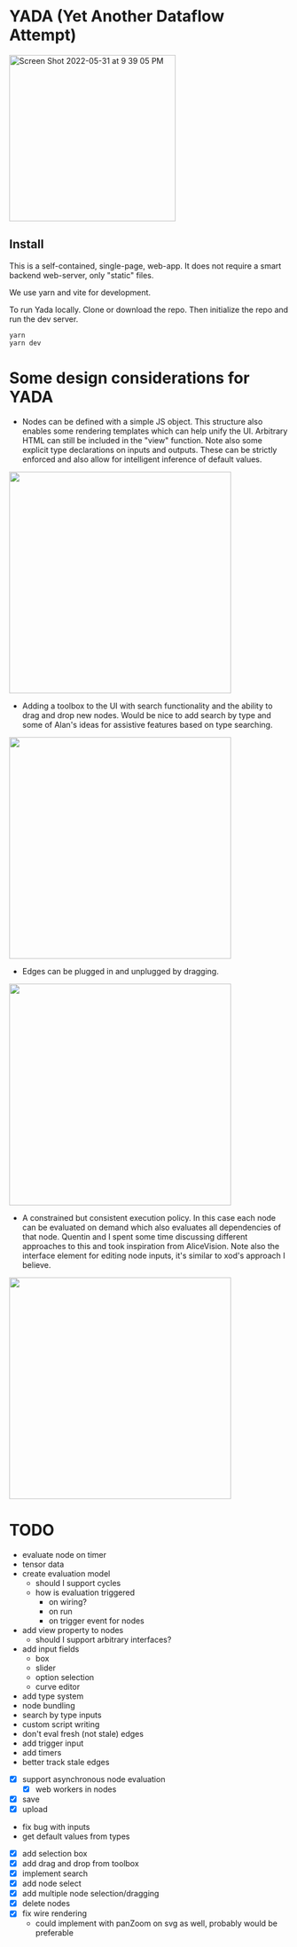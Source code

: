 # YADA (Yet Another Dataflow Attempt)

<img width="300" alt="Screen Shot 2022-05-31 at 9 39 05 PM" src="https://user-images.githubusercontent.com/27078897/171679946-9c6dbce3-871a-41c7-8ec7-2b8d6825be00.gif">


## Install

This is a self-contained, single-page, web-app. It does not require a smart backend web-server, only "static" files.

We use yarn and vite for development.

To run Yada locally. Clone or download the repo. Then initialize the repo and run the dev server.

```
yarn
yarn dev
```

# Some design considerations for YADA

- Nodes can be defined with a simple JS object. This structure also enables some rendering templates which can help unify the UI. Arbitrary HTML can still be included in the "view" function. Note also some explicit type declarations on inputs and outputs. These can be strictly enforced and also allow for intelligent inference of default values.

 <img width="400" src="https://user-images.githubusercontent.com/27078897/171680102-47d1826a-7f33-4d87-b135-02ea99579fb4.png">
 
- Adding a toolbox to the UI with search functionality and the ability to drag and drop new nodes. Would be nice to add search by type and some of Alan's ideas for assistive features based on type searching.

 <img width="400" src="https://user-images.githubusercontent.com/27078897/171680150-d48b0c01-0c6a-48b8-9bf2-80a744f27f9a.gif">

- Edges can be plugged in and unplugged by dragging.

 <img width="400" src="https://user-images.githubusercontent.com/27078897/171680171-1ed04bad-cca4-485d-a81b-a4180beaefe2.gif">

- A constrained but consistent execution policy. In this case each node can be evaluated on demand which also evaluates all dependencies of that node. Quentin and I spent some time discussing different approaches to this and took inspiration from AliceVision. Note also the interface element for editing node inputs, it's similar to xod's approach I believe.

 <img width="400" src="https://user-images.githubusercontent.com/27078897/171680225-5ad19a69-e0aa-4b2a-b54f-16407e959b6f.gif">


# TODO

- evaluate node on timer
- tensor data
- create evaluation model
  - should I support cycles
  - how is evaluation triggered
    - on wiring?
    - on run
    - on trigger event for nodes
- add view property to nodes
  - should I support arbitrary interfaces?
- add input fields
  - box
  - slider
  - option selection
  - curve editor
- add type system
- node bundling
- search by type inputs
- custom script writing
- don't eval fresh (not stale) edges
- add trigger input
- add timers
- better track stale edges


- [x] support asynchronous node evaluation
  - [x] web workers in nodes
- [x] save
- [x] upload
- fix bug with inputs
- get default values from types
- [x] add selection box
- [x] add drag and drop from toolbox
- [x] implement search
- [x] add node select
- [x] add multiple node selection/dragging
- [x] delete nodes
- [x] fix wire rendering
  - could implement with panZoom on svg as well, probably would be preferable
